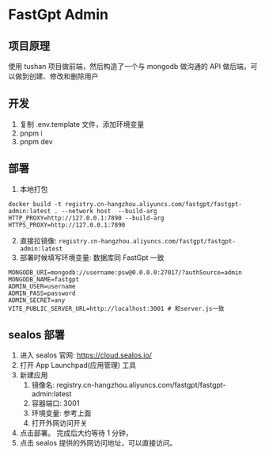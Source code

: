 # FastGpt Admin

## 项目原理

使用 tushan 项目做前端，然后构造了一个与 mongodb 做沟通的 API 做后端，可以做到创建、修改和删除用户

## 开发

1. 复制 .env.template 文件，添加环境变量
2. pnpm i
3. pnpm dev

## 部署

1. 本地打包

`docker build -t registry.cn-hangzhou.aliyuncs.com/fastgpt/fastgpt-admin:latest . --network host  --build-arg HTTP_PROXY=http://127.0.0.1:7890 --build-arg HTTPS_PROXY=http://127.0.0.1:7890`

2. 直接拉镜像: `registry.cn-hangzhou.aliyuncs.com/fastgpt/fastgpt-admin:latest`
3. 部署时候填写环境变量: 数据库同 FastGpt 一致

```
MONGODB_URI=mongodb://username:psw@0.0.0.0:27017/?authSource=admin
MONGODB_NAME=fastgpt
ADMIN_USER=username
ADMIN_PASS=password
ADMIN_SECRET=any
VITE_PUBLIC_SERVER_URL=http://localhost:3001 # 和server.js一致
```

## sealos 部署

1. 进入 sealos 官网: https://cloud.sealos.io/
2. 打开 App Launchpad(应用管理) 工具
3. 新建应用
   1. 镜像名: registry.cn-hangzhou.aliyuncs.com/fastgpt/fastgpt-admin:latest
   2. 容器端口: 3001
   3. 环境变量: 参考上面
   4. 打开外网访问开关
4. 点击部署。 完成后大约等待 1 分钟，
5. 点击 sealos 提供的外网访问地址，可以直接访问。
